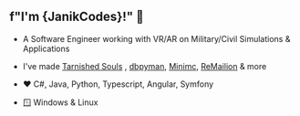 ## f"I'm {JanikCodes}!" :wave:

- A Software Engineer working with VR/AR on Military/Civil Simulations & Applications
- I've made [Tarnished Souls](https://github.com/JanikCodes/tarnished_souls) , [dbpyman](https://github.com/JanikCodes/py_discord_db_management), [Minimc](https://github.com/JanikCodes/minecraft_discord_py), [ReMailion](https://github.com/JanikCodes/remailio) & more

- ❤ C#, Java, Python, Typescript, Angular, Symfony
- 🪟 Windows & Linux
